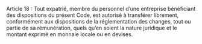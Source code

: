 Article 18 : Tout expatrié, membre du personnel d’une entreprise bénéficiant des dispositions du présent Code, est autorisé à transférer librement, conformément aux dispositions de la réglementation des changes, tout ou partie de sa rémunération, quels qu’en soient la nature juridique et le montant exprimé en monnaie locale ou en devises.